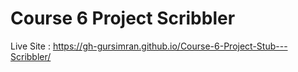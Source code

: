 # Course 6 Project Scribbler
 Live Site : https://gh-gursimran.github.io/Course-6-Project-Stub---Scribbler/
